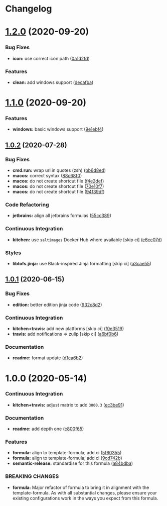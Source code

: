 # Changelog

# [1.2.0](https://github.com/saltstack-formulas/jetbrains-datagrip-formula/compare/v1.1.0...v1.2.0) (2020-09-20)


### Bug Fixes

* **icon:** use correct icon path ([0a1d2fd](https://github.com/saltstack-formulas/jetbrains-datagrip-formula/commit/0a1d2fd330aa25a264abec5b185b4e4347b1cac1))


### Features

* **clean:** add windows support ([decafba](https://github.com/saltstack-formulas/jetbrains-datagrip-formula/commit/decafbabfaf816f4bb9029564027a7244f13319c))

# [1.1.0](https://github.com/saltstack-formulas/jetbrains-datagrip-formula/compare/v1.0.2...v1.1.0) (2020-09-20)


### Features

* **windows:** basic windows support ([9e1ebf4](https://github.com/saltstack-formulas/jetbrains-datagrip-formula/commit/9e1ebf45225808ec07b5a97130763a5142d93fba))

## [1.0.2](https://github.com/saltstack-formulas/jetbrains-datagrip-formula/compare/v1.0.1...v1.0.2) (2020-07-28)


### Bug Fixes

* **cmd.run:** wrap url in quotes (zsh) ([bb6d8ed](https://github.com/saltstack-formulas/jetbrains-datagrip-formula/commit/bb6d8ed980a13c50a51def3a4dac54370232e6d6))
* **macos:** correct syntax ([88c68f0](https://github.com/saltstack-formulas/jetbrains-datagrip-formula/commit/88c68f02b110fd71f052b87f6b7b43edce8726c1))
* **macos:** do not create shortcut file ([f4e2def](https://github.com/saltstack-formulas/jetbrains-datagrip-formula/commit/f4e2defa3d95f7939d7d04165ede52ba41c904c0))
* **macos:** do not create shortcut file ([70e10f7](https://github.com/saltstack-formulas/jetbrains-datagrip-formula/commit/70e10f7e2fd8c3e9f8cc22d724d642debf920eb8))
* **macos:** do not create shortcut file ([94f39df](https://github.com/saltstack-formulas/jetbrains-datagrip-formula/commit/94f39df36aed9d11d8de499e010e63fc4c954e53))


### Code Refactoring

* **jetbrains:** align all jetbrains formulas ([55cc389](https://github.com/saltstack-formulas/jetbrains-datagrip-formula/commit/55cc3898ad8fab2f40749dc2a75575129ef38f6b))


### Continuous Integration

* **kitchen:** use `saltimages` Docker Hub where available [skip ci] ([e6cc07d](https://github.com/saltstack-formulas/jetbrains-datagrip-formula/commit/e6cc07d11f4f34562b7cee32c29d81cf42fadfc7))


### Styles

* **libtofs.jinja:** use Black-inspired Jinja formatting [skip ci] ([a3cae55](https://github.com/saltstack-formulas/jetbrains-datagrip-formula/commit/a3cae55620d2d115052c651a549768ac6bfae91b))

## [1.0.1](https://github.com/saltstack-formulas/jetbrains-datagrip-formula/compare/v1.0.0...v1.0.1) (2020-06-15)


### Bug Fixes

* **edition:** better edition jinja code ([932c8d2](https://github.com/saltstack-formulas/jetbrains-datagrip-formula/commit/932c8d2f3733eec2627c333d1e02d992f4771545))


### Continuous Integration

* **kitchen+travis:** add new platforms [skip ci] ([f0e3519](https://github.com/saltstack-formulas/jetbrains-datagrip-formula/commit/f0e3519c161d2b65393fff70fe9cde1b5d98d3d3))
* **travis:** add notifications => zulip [skip ci] ([a6bf0b6](https://github.com/saltstack-formulas/jetbrains-datagrip-formula/commit/a6bf0b6d0464a8376a88ebcfbb1845a01d9175c8))


### Documentation

* **readme:** format update ([d1ca6b2](https://github.com/saltstack-formulas/jetbrains-datagrip-formula/commit/d1ca6b240988abe5fd34120f90fbb7e13957197b))

# 1.0.0 (2020-05-14)


### Continuous Integration

* **kitchen+travis:** adjust matrix to add `3000.3` ([ec3be91](https://github.com/saltstack-formulas/jetbrains-datagrip-formula/commit/ec3be91a9eaf5fd24ac3f3e6d5a83649ee074207))


### Documentation

* **readme:** add depth one ([c800f65](https://github.com/saltstack-formulas/jetbrains-datagrip-formula/commit/c800f65d77a3ab7106aecc112bdbddcbc042267c))


### Features

* **formula:** align to template-formula; add ci ([5f60355](https://github.com/saltstack-formulas/jetbrains-datagrip-formula/commit/5f6035596b008599f484eb57125ff87888c9176c))
* **formula:** align to template-formula; add ci ([9cd742b](https://github.com/saltstack-formulas/jetbrains-datagrip-formula/commit/9cd742bdb55acb934f211eb073a981d4173c959b))
* **semantic-release:** standardise for this formula ([a84bdba](https://github.com/saltstack-formulas/jetbrains-datagrip-formula/commit/a84bdbafd85aa0d4a05f4d4178834aac32b78bb7))


### BREAKING CHANGES

* **formula:** Major refactor of formula to bring it in alignment with the
template-formula. As with all substantial changes, please ensure your
existing configurations work in the ways you expect from this formula.
